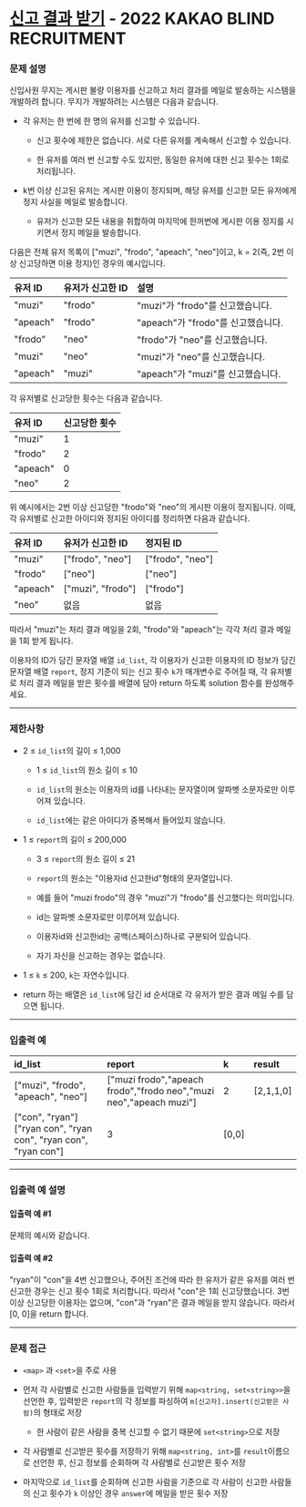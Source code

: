 # [신고 결과 받기](https://programmers.co.kr/learn/courses/30/lessons/92334) - 2022 KAKAO BLIND RECRUITMENT

### 문제 설명

신입사원 무지는 게시판 불량 이용자를 신고하고 처리 결과를 메일로 발송하는 시스템을 개발하려 합니다. 무지가 개발하려는 시스템은 다음과 같습니다.

  - 각 유저는 한 번에 한 명의 유저를 신고할 수 있습니다.

    - 신고 횟수에 제한은 없습니다. 서로 다른 유저를 계속해서 신고할 수 있습니다.

    - 한 유저를 여러 번 신고할 수도 있지만, 동일한 유저에 대한 신고 횟수는 1회로 처리됩니다.

  - k번 이상 신고된 유저는 게시판 이용이 정지되며, 해당 유저를 신고한 모든 유저에게 정지 사실을 메일로 발송합니다.

    - 유저가 신고한 모든 내용을 취합하여 마지막에 한꺼번에 게시판 이용 정지를 시키면서 정지 메일을 발송합니다.

다음은 전체 유저 목록이 ["muzi", "frodo", "apeach", "neo"]이고, k = 2(즉, 2번 이상 신고당하면 이용 정지)인 경우의 예시입니다.

| 유저 ID  | 유저가 신고한 ID | 설명                               |
| :------- | :--------------- | :--------------------------------- |
| "muzi"   | "frodo"          | "muzi"가 "frodo"를 신고했습니다.   |
| "apeach" | "frodo"          | "apeach"가 "frodo"를 신고했습니다. |
| "frodo"  | "neo"            | "frodo"가 "neo"를 신고했습니다.    |
| "muzi"   | "neo"            | "muzi"가 "neo"를 신고했습니다.     |
| "apeach" | "muzi"           | "apeach"가 "muzi"를 신고했습니다.  |

각 유저별로 신고당한 횟수는 다음과 같습니다.

| 유저 ID  | 신고당한 횟수 |
| :------- | :------------ |
| "muzi"   | 1             |
| "frodo"  | 2             |
| "apeach" | 0             |
| "neo"    | 2             |

위 예시에서는 2번 이상 신고당한 "frodo"와 "neo"의 게시판 이용이 정지됩니다. 이때, 각 유저별로 신고한 아이디와 정지된 아이디를 정리하면 다음과 같습니다.

| 유저 ID  | 유저가 신고한 ID  | 정지된 ID        |
| :------- | :---------------- | :--------------- |
| "muzi"   | ["frodo", "neo"]  | ["frodo", "neo"] |
| "frodo"  | ["neo"]           | ["neo"]          |
| "apeach" | ["muzi", "frodo"] | ["frodo"]        |
| "neo"    | 없음              | 없음             |

따라서 "muzi"는 처리 결과 메일을 2회, "frodo"와 "apeach"는 각각 처리 결과 메일을 1회 받게 됩니다.

이용자의 ID가 담긴 문자열 배열 `id_list`, 각 이용자가 신고한 이용자의 ID 정보가 담긴 문자열 배열 `report`, 정지 기준이 되는 신고 횟수 `k`가 매개변수로 주어질 때, 각 유저별로 처리 결과 메일을 받은 횟수를 배열에 담아 return 하도록 solution 함수를 완성해주세요.

---

### 제한사항

  - 2 ≤ `id_list`의 길이 ≤ 1,000

    - 1 ≤ `id_list`의 원소 길이 ≤ 10

    - `id_list`의 원소는 이용자의 id를 나타내는 문자열이며 알파벳 소문자로만 이루어져 있습니다.

    - `id_list`에는 같은 아이디가 중복해서 들어있지 않습니다.

  - 1 ≤ `report`의 길이 ≤ 200,000

    - 3 ≤ `report`의 원소 길이 ≤ 21
  
    - `report`의 원소는 "이용자id 신고한id"형태의 문자열입니다.

    - 예를 들어 "muzi frodo"의 경우 "muzi"가 "frodo"를 신고했다는 의미입니다.

    - id는 알파벳 소문자로만 이루어져 있습니다.

    - 이용자id와 신고한id는 공백(스페이스)하나로 구분되어 있습니다.

    - 자기 자신을 신고하는 경우는 없습니다.

  - 1 ≤ `k` ≤ 200, `k`는 자연수입니다.

  - return 하는 배열은 `id_list`에 담긴 id 순서대로 각 유저가 받은 결과 메일 수를 담으면 됩니다.

---

### 입출력 예

| id_list                                                          | report                                                             | k     | result    |
| :--------------------------------------------------------------- | :----------------------------------------------------------------- | :---- | :-------- |
| ["muzi", "frodo", "apeach", "neo"]                               | ["muzi frodo","apeach frodo","frodo neo","muzi neo","apeach muzi"] | 2     | [2,1,1,0] |
| ["con", "ryan"]	["ryan con", "ryan con", "ryan con", "ryan con"] | 3                                                                  | [0,0] |

---

### 입출력 예 설명

#### 입출력 예 #1

문제의 예시와 같습니다.

#### 입출력 예 #2

"ryan"이 "con"을 4번 신고했으나, 주어진 조건에 따라 한 유저가 같은 유저를 여러 번 신고한 경우는 신고 횟수 1회로 처리합니다. 따라서 "con"은 1회 신고당했습니다. 3번 이상 신고당한 이용자는 없으며, "con"과 "ryan"은 결과 메일을 받지 않습니다. 따라서 [0, 0]을 return 합니다.

---

### 문제 접근

  - `<map>` 과 `<set>`을 주로 사용

  - 먼저 각 사람별로 신고한 사람들을 입력받기 위해 `map<string, set<string>>`을 선언한 후, 입력받은 `report`의 각 정보를 파싱하여 `m[신고자].insert(신고받은 사람)`의 형태로 저장

    - 한 사람이 같은 사람을 중복 신고할 수 없기 때문에 `set<string>`으로 저장

  - 각 사람별로 신고받은 횟수를 저장하기 위해 `map<string, int>`를 `result`이름으로 선언한 후, 신고 정보를 순회하며 각 사람별로 신고받은 횟수 저장

  - 마지막으로 `id_list`를 순회하며 신고한 사람을 기준으로 각 사람이 신고한 사람들의 신고 횟수가 `k` 이상인 경우 `answer`에 메일을 받은 횟수 저장